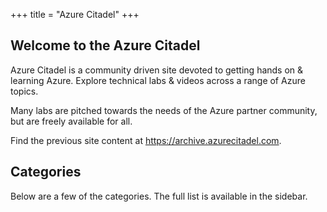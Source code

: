 +++
title = "Azure Citadel"
+++

## Welcome to the Azure Citadel

Azure Citadel is a community driven site devoted to getting hands on & learning Azure. Explore technical labs & videos across a range of Azure topics.

Many labs are pitched towards the needs of the Azure partner community, but are freely available for all.

Find the previous site content at <https://archive.azurecitadel.com>.

## Categories

Below are a few of the categories. The full list is available in the sidebar.

